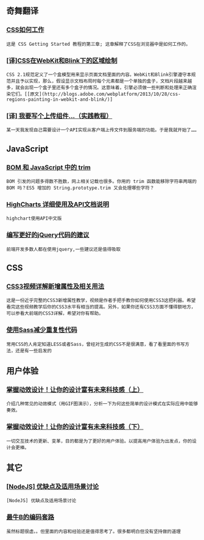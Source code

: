 
## 奇舞翻译

### [CSS如何工作](https://developer.mozilla.org/zh-CN/docs/CSS/%E5%BC%80%E5%A7%8B/How_CSS_works)

    这是 CSS Getting Started 教程的第三章; 这章解释了CSS在浏览器中是如何工作的。

### [[译]CSS在WebKit和Blink下的区域绘制](http://www.75team.com/archives/593)

    CSS 2.1规范定义了一个盒模型用来显示页面文档里面的内容。WebKit和Blink引擎遵守本规范并且予以实现，那么，假设显示文档布局时每个元素都是一个单独的盒子，文档片段越来越多，就会出现一个盒子里还有多个盒子的情况。这意味着，引擎必须做一些判断和处理来正确渲染它们。[[原文](http://blogs.adobe.com/webplatform/2013/10/28/css-regions-painting-in-webkit-and-blink/)]

### [[译] 我要写个上传组件…（实践教程）](http://www.cnblogs.com/huangxiaolu/p/3473021.html)

    某一天我发现自己需要设计一个API实现从客户端上传文件到服务端的功能。于是我就开始了……

## JavaScript

### [BOM 和 JavaScript 中的 trim](https://www.imququ.com/post/bom-and-javascript-trim.html)

    BOM 引发的问题多得数不胜数，网上相关记载也很多。你用的 trim 函数能移除字符串两端的 BOM 吗？ES5 增加的 String.prototype.trim 又会处理哪些字符？

### [HighCharts 详细使用及API文档说明](http://blog.csdn.net/lastinglate/article/details/8176931)

    highchart使用API中文版

### [编写更好的jQuery代码的建议](http://blog.jobbole.com/52770/)

    前端开发多数人都在使用jquery,一些建议还是值得吸取

## CSS

### [CSS3视频详解新增属性及相关用法](http://www.daqianduan.com/3799.html)

    这是一份近乎完整的CSS3新增属性教学，视频是作者手把手教你如何使用CSS3这把利器。希望看完这些视频教学后你的CSS3水平有相当的提高。另外，如果你还有CSS3方面不懂得额地方，可以参看大前端的CSS3详解，希望对你有帮助。

### [使用Sass减少重复性代码](http://www.w3cplus.com/preprocessor/user-sass-reduce-repetitive-code.html)

    常用CSS的人肯定知道LESS或者Sass，曾经对生成的CSS不是很满意，看了看里面的书写方法，还是有一些启发的

## 用户体验

### [掌握动效设计！让你的设计富有未来科技感（上）](http://www.uisdc.com/smart-transitions-in-user-experience-design-1)

    介绍几种常见的动效模式（用GIF图演示），分析一下为何这些简单的设计模式在实际应用中能够奏效。

### [掌握动效设计！让你的设计富有未来科技感（下）](http://www.uisdc.com/smart-transitions-in-user-experience-design-2)

    一切交互技术的更新、变革，目的都是为了更好的用户体验。以提高用户体验为出发点，你的设计会更棒。

## 其它

### [[NodeJS] 优缺点及适用场景讨论](http://www.tuicool.com/articles/nAjYNf)

    [NodeJS] 优缺点及适用场景讨论

### [最牛B的编码套路](http://www.admin10000.com/document/3445.html)

    虽然标题很虚。。但里面的内容和经验还是值得思考了。很多都明白但没有坚持做的道理
